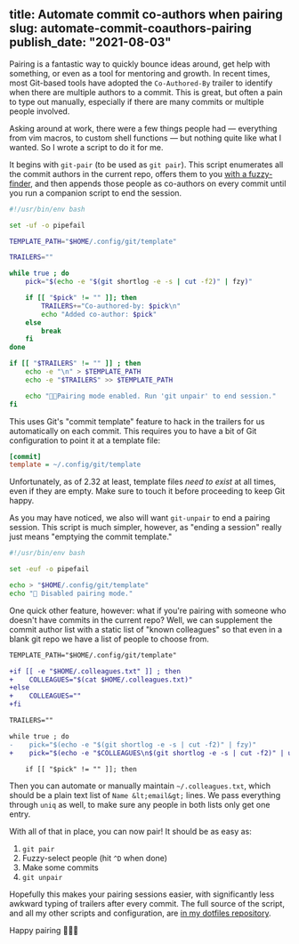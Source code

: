 title: Automate commit co-authors when pairing
slug: automate-commit-coauthors-pairing
publish_date: "2021-08-03"
---
Pairing is a fantastic way to quickly bounce ideas around, get help with
something, or even as a tool for mentoring and growth. In recent times, most
Git-based tools have adopted the `Co-Authored-By` trailer to identify when
there are multiple authors to a commit. This is great, but often a pain to type
out manually, especially if there are many commits or multiple people involved.

Asking around at work, there were a few things people had &mdash; everything
from vim macros, to custom shell functions &mdash; but nothing quite like what
I wanted. So I wrote a script to do it for me.

It begins with `git-pair` (to be used as `git pair`). This script enumerates
all the commit authors in the current repo, offers them to you [with a
fuzzy-finder](https://github.com/jhawthorn/fzy), and then appends those people
as co-authors on every commit until you run a companion script to end the
session.

```bash
#!/usr/bin/env bash

set -uf -o pipefail

TEMPLATE_PATH="$HOME/.config/git/template"

TRAILERS=""

while true ; do
    pick="$(echo -e "$(git shortlog -e -s | cut -f2)" | fzy)"

    if [[ "$pick" != "" ]]; then
        TRAILERS+="Co-authored-by: $pick\n"
        echo "Added co-author: $pick"
    else
        break
    fi
done

if [[ "$TRAILERS" != "" ]] ; then
    echo -e "\n" > $TEMPLATE_PATH
    echo -e "$TRAILERS" >> $TEMPLATE_PATH

    echo "🧑‍💻Pairing mode enabled. Run 'git unpair' to end session."
fi
```

This uses Git's "commit template" feature to hack in the trailers for us
automatically on each commit. This requires you to have a bit of Git
configuration to point it at a template file:

```ini
[commit]
template = ~/.config/git/template
```

Unfortunately, as of 2.32 at least, template files _need to exist_ at all
times, even if they are empty. Make sure to touch it before proceeding to keep
Git happy.

As you may have noticed, we also will want `git-unpair` to end a pairing
session. This script is much simpler, however, as "ending a session" really
just means "emptying the commit template."

```bash
#!/usr/bin/env bash

set -euf -o pipefail

echo > "$HOME/.config/git/template"
echo "👋 Disabled pairing mode."
```

One quick other feature, however: what if you're pairing with someone who
doesn't have commits in the current repo? Well, we can supplement the commit
author list with a static list of "known colleagues" so that even in a blank
git repo we have a list of people to choose from.

```diff
TEMPLATE_PATH="$HOME/.config/git/template"

+if [[ -e "$HOME/.colleagues.txt" ]] ; then
+    COLLEAGUES="$(cat $HOME/.colleagues.txt)"
+else
+    COLLEAGUES=""
+fi

TRAILERS=""

while true ; do
-    pick="$(echo -e "$(git shortlog -e -s | cut -f2)" | fzy)"
+    pick="$(echo -e "$COLLEAGUES\n$(git shortlog -e -s | cut -f2)" | uniq | fzy)"

    if [[ "$pick" != "" ]]; then
```

Then you can automate or manually maintain `~/.colleagues.txt`, which should be
a plain text list of `Name &lt;email&gt;` lines. We pass everything through
`uniq` as well, to make sure any people in both lists only get one entry.

With all of that in place, you can now pair! It should be as easy as:

1. `git pair`
2. Fuzzy-select people (hit `^D` when done)
3. Make some commits
4. `git unpair`

Hopefully this makes your pairing sessions easier, with significantly less
awkward typing of trailers after every commit. The full source of the script,
and all my other scripts and configuration, are [in my dotfiles
repository][bin].

Happy pairing 🧑‍💻✨

[bin]: https://github.com/alexblackie/dotfiles/tree/e1c1136e8efb278d0a5a8493bf16376cb15e328a/configs/bin
